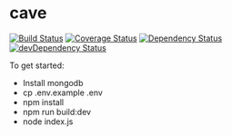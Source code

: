 # cave
[![Build Status](https://travis-ci.org/johvik/cave.svg?branch=master)](https://travis-ci.org/johvik/cave)
[![Coverage Status](https://coveralls.io/repos/github/johvik/cave/badge.svg?branch=master)](https://coveralls.io/github/johvik/cave?branch=master)
[![Dependency Status](https://david-dm.org/johvik/cave.svg)](https://david-dm.org/johvik/cave)
[![devDependency Status](https://david-dm.org/johvik/cave/dev-status.svg)](https://david-dm.org/johvik/cave#info=devDependencies)

To get started:
* Install mongodb
* cp .env.example .env
* npm install
* npm run build:dev
* node index.js
